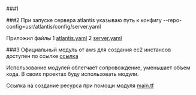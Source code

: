 ###1

###2
При запуске сервера atlantis указываю путь к конфигу --repo-config=usr/atlantis/config/server.yaml 

Приложил файлы 
1 [atlantis.yaml](atlantis.yaml)
2 [server.yaml](server.yaml)

###3
Официальный модуль от aws для создания ec2 инстансов доступен по ссылке [ссылка](https://registry.terraform.io/providers/hashicorp/aws/latest) 

Использование модулей облегчает сопровождение, уменьшает объем кода. 
В своих проектах буду использовать модули.

Ссылка на создание ресурса при помощи модуля [main.tf](main.tf)
